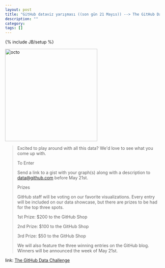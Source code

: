 ```yaml
---
layout: post
title: "GitHub dataviz yarışması ((son gün 21 Mayıs)) --> The GitHub Data Challenge"
description: ""
category: 
tags: []
---
```

{% include JB/setup %}

<div><img src="https://a248.e.akamai.net/camo.github.com/5e6eb0b00d714eb5b8ec84254205c61c2a97c68d/687474703a2f2f6f63746f6465782e6769746875622e636f6d2f696d616765732f77616c646f6361742e6a7067" width="300" alt="octo" /></div>

> Excited to play around with all this data? We'd love to see what you come up with.
> 
> To Enter
> 
> Send a link to a gist with your graph(s) along with a description to data@github.com before May 21st.
> 
> Prizes
> 
> GitHub staff will be voting on our favorite visualizations. Every entry will be included on our data showcase, but there are prizes to be had for the top three spots.
> 
> 1st Prize: $200 to the GitHub Shop
> 
> 2nd Prize: $100 to the GitHub Shop
> 
> 3rd Prize: $50 to the GitHub Shop
> 
> We will also feature the three winning entries on the GitHub blog. Winners will be announced the week of May 21st.

link: [The GitHub Data Challenge](https://github.com/blog/1118-the-github-data-challenge)